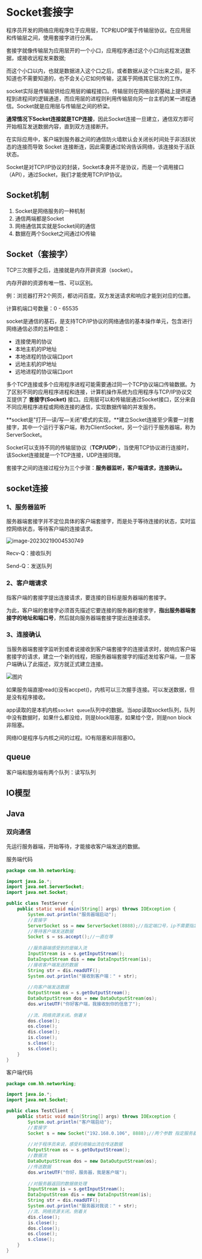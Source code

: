 # Socket套接字

程序员开发的网络应用程序位于应用层，TCP和UDP属于传输层协议。在应用层和传输层之间，使用套接字进行分离。

套接字就像传输层为应用层开的一个小口，应用程序通过这个小口向远程发送数据，或接收远程发来数据;

而这个小口以内，也就是数据进入这个口之后，或者数据从这个口出来之前，是不知道也不需要知道的，也不会关心它如何传输，这属于网络其它层次的工作。

socket实际是传输层供给应用层的编程接口。传输层则在网络层的基础上提供进程到进程间的逻辑通道，而应用层的进程则利用传输层向另一台主机的某一进程通信。Socket就是应用层与传输层之间的桥梁。

**通常情况下Socket连接就是TCP连接**，因此Socket连接一旦建立，通信双方即可开始相互发送数据内容，直到双方连接断开。

在实际应用中，客户端到服务器之间的通信防火墙默认会关闭长时间处于非活跃状态的连接而导致 Socket 连接断连，因此需要通过轮询告诉网络，该连接处于活跃状态。

Socket是对TCP/IP协议的封装，Socket本身并不是协议，而是一个调用接口（API），通过Socket，我们才能使用TCP/IP协议。

## Socket机制

1. Socket是网络服务的一种机制
2. 通信两端都是Socket
3. 网络通信其实就是Socket间的通信
4. 数据在两个Socket之间通过IO传输

## Socket（套接字）

TCP三次握手之后，连接就是内存开辟资源（socket）。

内存开辟的资源有唯一性、可以区别。

例：浏览器打开2个网页，都访问百度。双方发送请求和响应才能到对应的位置。

计算机端口号数量：0 - 65535

socket是通信的基石，是支持TCP/IP协议的网络通信的基本操作单元，包含进行网络通信必须的五种信息：

- 连接使用的协议
- 本地主机的IP地址
- 本地进程的协议端口port
- 远地主机的IP地址
- 远地进程的协议端口port

多个TCP连接或多个应用程序进程可能需要通过同一个TCP协议端口传输数据。为了区别不同的应用程序进程和连接，计算机操作系统为应用程序与TCP/IP协议交互提供了 **套接字(Socket)** 接口。应用层可以和传输层通过Socket接口，区分来自不同应用程序进程或网络连接的通信，实现数据传输的并发服务。

**socket是"打开—读/写—关闭"模式的实现，**建立Socket连接至少需要一对套接字，其中一个运行于客户端，称为ClientSocket，另一个运行于服务器端，称为ServerSocket。

Socket可以支持不同的传输层协议（**TCP/UDP**），当使用TCP协议进行连接时，该Socket连接就是一个TCP连接，UDP连接同理。

套接字之间的连接过程分为三个步骤：**服务器监听，客户端请求，连接确认。**

## socket连接

### 1、服务器监听

服务器端套接字并不定位具体的客户端套接字，而是处于等待连接的状态，实时监控网络状态，等待客户端的连接请求。

![image-20230219004530749](Socket.assets/image-20230219004530749.png)

Recv-Q：接收队列

Send-Q：发送队列

### 2、客户端请求

指客户端的套接字提出连接请求，要连接的目标是服务器端的套接字。

为此，客户端的套接字必须首先描述它要连接的服务器的套接字，**指出服务器端套接字的地址和端口号**，然后就向服务器端套接字提出连接请求。

### 3、连接确认

当服务器端套接字监听到或者说接收到客户端套接字的连接请求时，就响应客户端套接字的请求，建立一个新的线程，把服务器端套接字的描述发给客户端，一旦客户端确认了此描述，双方就正式建立连接。

![图片](Socket.assets/640.png)

如果服务端直接read()没有accpet()，内核可以三次握手连接。可以发送数据，但是没有程序接收。

app读取的是本机内核`socket queue`队列中的数据。当app读取socket队列，队列中没有数据时，如果什么都没给，则是block阻塞，如果给个空，则是non block非阻塞。

网络IO是程序与内核之间的过程。IO有阻塞和非阻塞IO。

## queue

客户端和服务端有两个队列：读写队列

## IO模型

## Java

### 双向通信

先运行服务器端，开始等待，才能接收客户端发送的数据。

服务端代码

```java
package com.hh.networking;

import java.io.*;
import java.net.ServerSocket;
import java.net.Socket;

public class TestServer {
    public static void main(String[] args) throws IOException {
        System.out.println("服务器端启动");
        //套接字
        ServerSocket ss = new ServerSocket(8888);//指定端口号，ip不需要指定
        //等待客户端发送数据
        Socket s = ss.accept();//一直在等
      
        //服务器端感受到的是输入流
        InputStream is = s.getInputStream();
        DataInputStream dis = new DataInputStream(is);
        //接收客户端发送的数据
        String str = dis.readUTF();
        System.out.println("接收到客户端：" + str);
      
        //向客户端发送数据
        OutputStream os = s.getOutputStream();
        DataOutputStream dos = new DataOutputStream(os);
        dos.writeUTF("你好客户端，我接收到你的信息了");
      
        //流、网络资源关闭。倒着关
        dos.close();
        os.close();
        dis.close();
        is.close();
        s.close();
        ss.close();
    }
}
```

客户端代码

```java
package com.hh.networking;

import java.io.*;
import java.net.Socket;

public class TestClient {
    public static void main(String[] args) throws IOException {
        System.out.println("客户端启动");
        //套接字
        Socket s = new Socket("192.168.0.106", 8888);//两个参数 指定服务器ip 端口
      
        //对于程序员来说，感受利用输出流在传送数据
        OutputStream os = s.getOutputStream();
        //数据流
        DataOutputStream dos = new DataOutputStream(os);
        //传送数据
        dos.writeUTF("你好，服务器，我是客户端");
      
        //对服务器返回的数据做处理
        InputStream is = s.getInputStream();
        DataInputStream dis = new DataInputStream(is);
        String str = dis.readUTF();
        System.out.println("服务器对我说：" + str);
        //流、网络资源关闭。倒着关
        dis.close();
        is.close();
        dos.close();
        os.close();
        s.close();
    }
}
```

